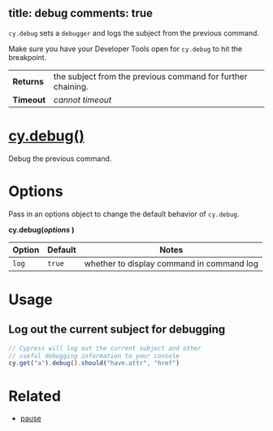 title: debug
comments: true
---

`cy.debug` sets a `debugger` and logs the subject from the previous command.

Make sure you have your Developer Tools open for `cy.debug` to hit the breakpoint.

| | |
|--- | --- |
| **Returns** | the subject from the previous command for further chaining. |
| **Timeout** | *cannot timeout* |

# [cy.debug()](#section-usage)

Debug the previous command.

# Options

Pass in an options object to change the default behavior of `cy.debug`.

**cy.debug(*options* )**

Option | Default | Notes
--- | --- | ---
`log` | `true` | whether to display command in command log

# Usage

## Log out the current subject for debugging

```javascript
// Cypress will log out the current subject and other
// useful debugging information to your console
cy.get("a").debug().should("have.attr", "href")
```

# Related

- [pause](https://on.cypress.io/api/pause)
